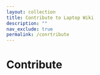 ```yaml
---
layout: collection
title: Contribute to Laptop Wiki
description: ""
nav_exclude: true
permalink: /conrtribute
---
```


# Contribute
